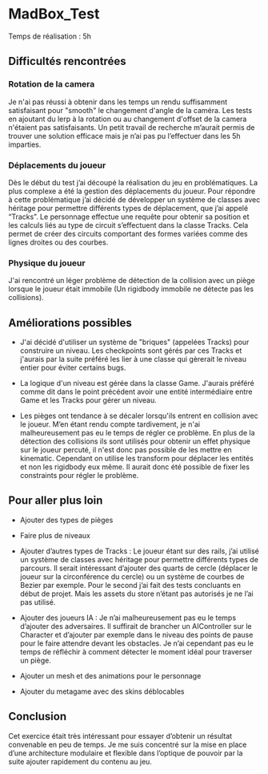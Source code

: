 # MadBox_Test

Temps de réalisation : 5h

## Difficultés rencontrées

### Rotation de la camera
Je n'ai pas réussi à obtenir dans les temps un rendu suffisamment satisfaisant pour "smooth" le changement d'angle de la caméra. Les tests en ajoutant du lerp à la rotation ou au changement d'offset de la camera n'étaient pas satisfaisants. Un petit travail de recherche m’aurait permis de trouver une solution efficace mais je n’ai pas pu l’effectuer dans les 5h imparties.

### Déplacements du joueur
Dès le début du test j’ai découpé la réalisation du jeu en problématiques. La plus complexe a été la gestion des déplacements du joueur. Pour répondre à cette problématique j’ai décidé de développer un système de classes avec héritage pour permettre différents types de déplacement, que j’ai appelé “Tracks”. Le personnage effectue une requête pour obtenir sa position et les calculs liés au type de circuit s’effectuent dans la classe Tracks. Cela permet de créer des circuits comportant des formes variées comme des lignes droites ou des courbes.

### Physique du joueur
J'ai rencontré un léger problème de détection de la collision avec un piège lorsque le joueur était immobile (Un rigidbody immobile ne détecte pas les collisions).

## Améliorations possibles

- J'ai décidé d'utiliser un système de "briques" (appelées Tracks) pour construire un niveau. Les checkpoints sont gérés par ces Tracks et j'aurais par la suite préféré les lier à une classe qui gèrerait le niveau entier pour éviter certains bugs.

- La logique d'un niveau est gérée dans la classe Game. J'aurais préféré comme dit dans le point précédent avoir une entité intermédiaire entre Game et les Tracks pour gérer un niveau.

- Les pièges ont tendance à se décaler lorsqu'ils entrent en collision avec le joueur. M’en étant rendu compte tardivement, je n'ai malheureusement pas eu le temps de régler ce problème. En plus de la détection des collisions ils sont utilisés pour obtenir un effet physique sur le joueur percuté, il n'est donc pas possible de les mettre en kinematic. Cependant on utilise les transform pour déplacer les entités et non les rigidbody eux même. Il aurait donc été possible de fixer les constraints pour régler le problème.

## Pour aller plus loin

- Ajouter des types de pièges

- Faire plus de niveaux

- Ajouter d’autres types de Tracks : Le joueur étant sur des rails, j’ai utilisé un système de classes avec héritage pour permettre différents types de parcours. Il serait intéressant d’ajouter des quarts de cercle (déplacer le joueur sur la circonférence du cercle) ou un système de courbes de Bezier par exemple. Pour le second j’ai fait des tests concluants en début de projet. Mais les assets du store n’étant pas autorisés je ne l’ai pas utilisé.

- Ajouter des joueurs IA : Je n’ai malheureusement pas eu le temps d’ajouter des adversaires. Il suffirait de brancher un AIController sur le Character et d’ajouter par exemple dans le niveau des points de pause pour le faire attendre devant les obstacles. Je n’ai cependant pas eu le temps de réfléchir à comment détecter le moment idéal pour traverser un piège.

- Ajouter un mesh et des animations pour le personnage

- Ajouter du metagame avec des skins déblocables

## Conclusion

Cet exercice était très intéressant pour essayer d’obtenir un résultat convenable en peu de temps. Je me suis concentré sur la mise en place d’une architecture modulaire et flexible dans l’optique de pouvoir par la suite ajouter rapidement du contenu au jeu.
